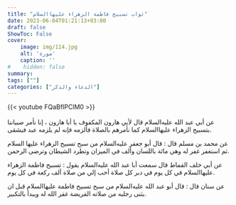 ```yaml
---
title: "ثواب تسبيح فاطمة الزهراء عليها‌السلام"
date: 2023-06-04T01:21:13+03:00
draft: false
ShowToc: False
cover:
    image: img/114.jpg
    alt: 'صورة'
    caption: ''
#    hidden: false
summary: 
tags: [""]
categories: ["الدعاء والذكر"]
---
```

{{< youtube FQaBfIPClM0 >}}  
 <br>
عن أبي عبد الله عليه‌السلام قال لأبي هارون المكفوف يا أبا هارون ، إنا نأمر
صبياننا بتسبيح الزهراء عليها‌السلام كما نأمرهم بالصلاة فألزمه فإنه لم
يلزمه عبد فيشقى.

عن
محمد بن مسلم قال : قال أبو جعفر عليه‌السلام من سبح تسبيح الزهراء عليها
السلام ثم استغفر غفر له وهي مائة باللسان وألف في الميزان وتطرد
الشيطان وترضى الرحمن.

عن أبي خلف القماط قال سمعت أبا عبد الله عليه‌السلام
يقول : تسبيح فاطمة الزهراء عليها‌السلام في كل يوم في دبر كل صلاة
أحب إلي من صلاة ألف ركعة في كل يوم.

عن سنان قال : قال أبو
عبد الله عليه‌السلام من سبح تسبيح فاطمة عليها‌السلام قبل ان يثنى رجليه من
صلاته الفريضة غفر الله له ويبدأ بالتكبير.

